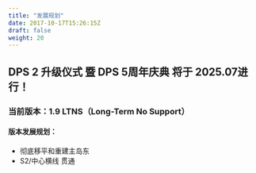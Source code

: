 ```yaml
---
title: "发展规划"
date: 2017-10-17T15:26:15Z
draft: false
weight: 20
---
```


## DPS 2 升级仪式 暨 DPS 5周年庆典 将于 2025.07进行！
### 当前版本：1.9 LTNS（Long-Term No Support）
#### 版本发展规划：
* 彻底移平和重建主岛东
* S2/中心横线 贯通
